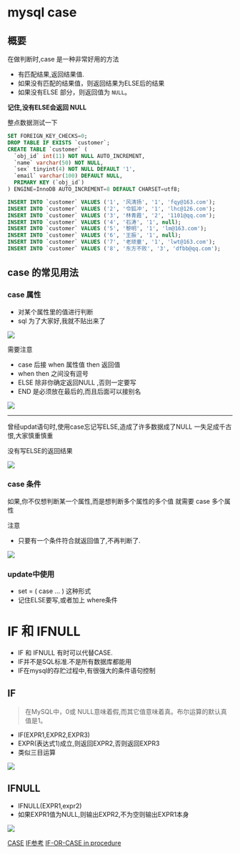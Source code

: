 # mysql case

## 概要

在做判断时,case 是一种非常好用的方法

- 有匹配结果,返回结果值.
- 如果没有匹配的结果值，则返回结果为ELSE后的结果
- 如果没有ELSE 部分，则返回值为 `NULL`。

**记住,没有ELSE会返回 NULL**


整点数据测试一下
```sql
SET FOREIGN_KEY_CHECKS=0;
DROP TABLE IF EXISTS `customer`;
CREATE TABLE `customer` (
  `obj_id` int(11) NOT NULL AUTO_INCREMENT,
  `name` varchar(50) NOT NULL,
  `sex` tinyint(4) NOT NULL DEFAULT '1',
  `email` varchar(100) DEFAULT NULL,
  PRIMARY KEY (`obj_id`)
) ENGINE=InnoDB AUTO_INCREMENT=8 DEFAULT CHARSET=utf8;

INSERT INTO `customer` VALUES ('1', '风清扬', '1', 'fqy@163.com');
INSERT INTO `customer` VALUES ('2', '令狐冲', '1', 'lhc@126.com');
INSERT INTO `customer` VALUES ('3', '林青霞', '2', '1101@qq.com');
INSERT INTO `customer` VALUES ('4', '石涛', '1', null);
INSERT INTO `customer` VALUES ('5', '黎明', '1', 'lm@163.com');
INSERT INTO `customer` VALUES ('6', '王振', '1', null);
INSERT INTO `customer` VALUES ('7', '老顽童', '1', 'lwt@163.com');
INSERT INTO `customer` VALUES ('8', '东方不败', '3', 'dfbb@qq.com');
```

## case 的常见用法

### case 属性

- 对某个属性里的值进行判断
- sql 为了大家好,我就不贴出来了

![](case_files/3.jpg)

需要注意
- case 后接 when 属性值 then 返回值
- when then 之间没有逗号
- ELSE 除非你确定返回NULL ,否则一定要写
- END 是必须放在最后的,而且后面可以接别名

![](case_files/1.jpg)


---
曾经updat语句时,使用case忘记写ELSE,造成了许多数据成了NULL
一失足成千古恨,大家慎重慎重

没有写ELSE的返回结果

![](case_files/2.jpg)

### case 条件

如果,你不仅想判断某一个属性,而是想判断多个属性的多个值
就需要 case 多个属性

注意

- 只要有一个条件符合就返回值了,不再判断了.

![](case_files/4.jpg)

### update中使用

- set = ( case ... ) 这种形式
- 记住ELSE要写,或者加上 where条件




# IF 和 IFNULL

- IF 和 IFNULL 有时可以代替CASE.
- IF并不是SQL标准.不是所有数据库都能用
- IF在mysql的存贮过程中,有很强大的条件语句控制


## IF
>在MySQL中，0或 NULL意味着假,而其它值意味着真。布尔运算的默认真值是1。

- IF(EXPR1,EXPR2,EXPR3)
- EXPR(表达式1)成立,则返回EXPR2,否则返回EXPR3
- 类似三目运算

![](case_files/6.jpg)


## IFNULL

- IFNULL(EXPR1,expr2)
- 如果EXPR1值为NULL,则输出EXPR2,不为空则输出EXPR1本身

![](case_files/5.jpg)

[CASE](https://blog.csdn.net/qq_30038111/article/details/79611167)
[IF参考](https://blog.csdn.net/ahjxhy2010/article/details/71194413)
[IF-OR-CASE in procedure](http://outofmemory.cn/mysql/procedure/conditional-control-if-case-statement-stored-procedures)


